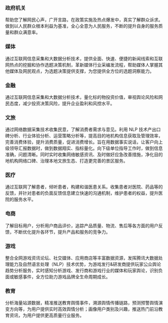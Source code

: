 ### 政府机关
帮助您了解网民心声，广开言路，在政策实施及热点爆发中，真实了解群众诉求。做到以人民群众根本利益为基准，全心全意为人民服务，不断的提升自身的服务质量和群众满意率。

### 媒体
通过互联网信息采集和大数据分析技术，提供全面、快速、便捷的新闻线索和互联网热点的挖掘和协作选题决策机制，革新媒体行业采编发流程，帮助媒体人掌握其他媒体及网民观点，为选题决策提供支撑，为您提供全方位的选题洞察能力。

### 金融
通过互联网信息采集和大数据分析技术，量化标的物投资价值，审视舆论风险和网民态度，减少投资决策风险，提升企业盈利和风控水平。

### 文旅
通过网络数据采集技术收集民意，了解消费者需求与意见。利用 NLP 技术产出口碑分析、行业体验分析、运营策略分析等，提高目的地机构信息获取及管理效率，完善消费体验，提升消费质量，促进消费增长。旨在用数据事实说话，让客户向上级领导汇报数据时，做到数据翔实、指标量化。向下级单位指导工作时，做到信息准确，问题清晰。同时实时收集网络敏感资讯、及时做好应急改善措施，净化目的地机构网络口碑、治理本地文旅生态、打造更完善的景区服务。

### 医疗
通过互联网了解患者，倾听患者，构建和谐医患关系。收集患者对医院、药品等的反馈，并针对患者的负面反馈信息建立快速的沟通机制，维护患者的权益，提升医院的服务水平。

### 电商
了解目标用户，分析用户商品评价，追踪产品质量、物流、售后等各方面的用户反馈，不断优化提升各环节，提升产品和服务的竞争力。

### 游戏

整合全网游戏资讯论坛、社交媒体、应用商店等丰富数据资源，发挥腾讯大数据处理能力及自然语言处理（NLP）技术优势，为游戏发行&研发商提供玩家公众舆论趋势分析服务，实时感知分析游戏、发行商和游戏行业的媒体和玩家舆论，识别负面或敏感事件，全方位助力游戏品牌全生命周期成长。

### 教育
分析海量站源数据，精准推送教育舆情事件，溯源舆情传播链路，预测预警舆情演变方向等，为用户提供实时高效舆情分析；画像用户类别及兴趣，推送热门前沿教育资讯，为用户提供更高质量行业服务。
